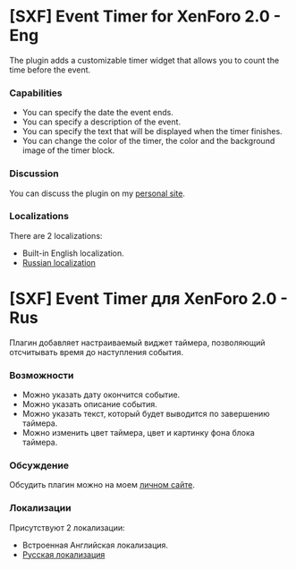 # [SXF] Event Timer for XenForo 2.0 - Eng
The plugin adds a customizable timer widget that allows you to count the time before the event.

### Capabilities
* You can specify the date the event ends.
* You can specify a description of the event.
* You can specify the text that will be displayed when the timer finishes.
* You can change the color of the timer, the color and the background image of the timer block.

### Discussion
You can discuss the plugin on my [personal site](https://spark108.ru/threads/45/).

### Localizations
There are 2 localizations:
* Built-in English localization.
* [Russian localization](https://github.com/spark108/XF2_SXF_EventTimer/blob/master/language-Russian-(RU)-SXF_ET.xml)

# [SXF] Event Timer для XenForo 2.0 - Rus
Плагин добавляет настраиваемый виджет таймера, позволяющий отсчитывать время до наступления события.

### Возможности
* Можно указать дату окончится событие.
* Можно указать описание события.
* Можно указать текст, который будет выводится по завершению таймера.
* Можно изменить цвет таймера, цвет и картинку фона блока таймера.

### Обсуждение
Обсудить плагин можно на моем [личном сайте](https://spark108.ru/threads/45/).

### Локализации
Присутствуют 2 локализации:
* Встроенная Английская локализация.
* [Русская локализация](https://github.com/spark108/XF2_SXF_EventTimer/blob/master/language-Russian-(RU)-SXF_ET.xml)
